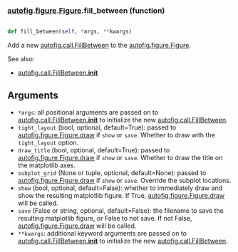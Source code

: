 ### [autofig](autofig.md).[figure](autofig.figure.md).[Figure](autofig.figure.Figure.md).fill_between (function)


```py

def fill_between(self, *args, **kwargs)

```



Add a new [autofig.call.FillBetween](autofig.call.FillBetween.md) to the [autofig.figure.Figure](autofig.figure.Figure.md).

See also:

* [autofig.call.FillBetween.__init__](autofig.call.FillBetween.__init__.md)

Arguments
----------
* `*args`: all positional arguments are passed on to
    [autofig.call.FillBetween.__init__](autofig.call.FillBetween.__init__.md) to initialize the new
    [autofig.call.FillBetween](autofig.call.FillBetween.md).
* `tight_layout` (bool, optional, default=True): passed to
    [autofig.figure.Figure.draw](autofig.figure.Figure.draw.md) if `show` or `save`.  Whether to draw
    with the `tight_layout` option.
* `draw_title` (bool, optional, default=True): passed to
    [autofig.figure.Figure.draw](autofig.figure.Figure.draw.md) if `show` or `save`.  Whether to draw
    the title on the matplotlib axes.
* `subplot_grid` (None or tuple, optional, default=None): passed to
    [autofig.figure.Figure.draw](autofig.figure.Figure.draw.md) if `show` or `save`.  Override the
    subplot locations.
* `show` (bool, optional, default=False): whether to immediately
    draw and show the resulting matplotlib figure.  If True,
    [autofig.figure.Figure.draw](autofig.figure.Figure.draw.md) will be called.
* `save` (False or string, optional, default=False): the filename
    to save the resulting matplotlib figure, or False to not save.
    If not False, [autofig.figure.Figure.draw](autofig.figure.Figure.draw.md) will be called.
* `**kwargs`: additional keyword arguments are passed on to
    [autofig.call.FillBetween.__init__](autofig.call.FillBetween.__init__.md) to initialize the new
    [autofig.call.FillBetween](autofig.call.FillBetween.md).


